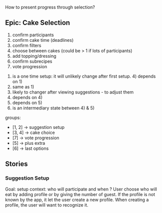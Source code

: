 How to present progress through selection?
## Epic: Cake Selection
1. confirm participants
2. confirm cake time (deadlines)
3. confirm filters
4. choose between cakes (could be > 1 if lots of participants)
5. add topping/dressing
6. confirm subrecipes
7. vote progression

1) is a one time setup: it will unlikely change after first setup. 4) depends on 1)
2) same as 1)
3) likely to changer after viewing suggestions - to adjust them
5) depends on 4)
6) depends on 5)
7) is an intermediary state between 4) & 5)

groups:
- [1, 2] -> suggestion setup
- [3, 4] -> cake choice
- [7] -> vote progression
- [5] -> plus extra
- [6] -> last options

## Stories
### Suggestion Setup
Goal: setup context: who will participate and when ?
User choose who will eat by adding profile or by giving the number of guest.
If the profile is not known by the app, it let the user create a new profile.
When creating a profile, the user will want to recognize it.

